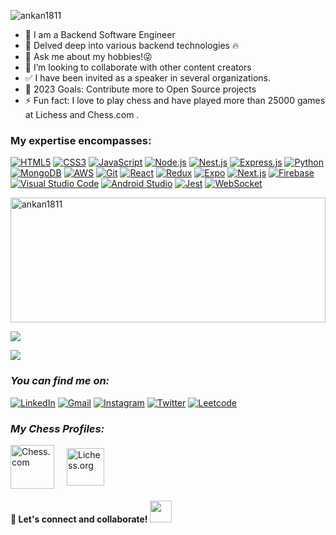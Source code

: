 
  <tr>
   <p align="top"> <img src="https://komarev.com/ghpvc/?username=ankan1811&label=Profile%20views&color=36363b&style=flat" alt="ankan1811" /></p>
  </tr>

- 🔭 I am a Backend Software Engineer
- 🌱 Delved deep into various backend technologies 🔥
- 💬 Ask me about my hobbies!😜
- 👯 I’m looking to collaborate with other content creators
- ✅ I have been invited as a speaker in several organizations.
- 🥅 2023 Goals: Contribute more to Open Source projects
- ⚡ Fun fact: I love to play chess and have played more than 25000 games at Lichess and Chess.com .

### My expertise encompasses:

[![HTML5](https://img.shields.io/badge/-HTML5-E34F26?logo=html5&logoColor=white)](https://developer.mozilla.org/en-US/docs/Web/Guide/HTML/HTML5)
[![CSS3](https://img.shields.io/badge/-CSS3-1572B6?logo=css3&logoColor=white)](https://developer.mozilla.org/en-US/docs/Web/CSS)
[![JavaScript](https://img.shields.io/badge/-JavaScript-F7DF1E?logo=javascript&logoColor=black)](https://developer.mozilla.org/en-US/docs/Web/JavaScript)
[![Node.js](https://img.shields.io/badge/-Node.js-339933?logo=node.js&logoColor=white)](https://nodejs.org/)
[![Nest.js](https://img.shields.io/badge/-NestJs-ea2845?style=flat-square&logo=nestjs&logoColor=white)](https://nestjs.com/)
[![Express.js](https://img.shields.io/badge/-Express.js-000000?logo=express&logoColor=white)](https://expressjs.com/)
[![Python](https://img.shields.io/badge/python-3670A0?style=for-the-badge&logo=python&logoColor=ffdd54)](https://python.org/)
[![MongoDB](https://img.shields.io/badge/-MongoDB-47A248?logo=mongodb&logoColor=white)](https://www.mongodb.com/)
[![AWS](https://img.shields.io/badge/-AWS-232F3E?logo=amazon-aws&logoColor=white)](https://aws.amazon.com/)
[![Git](https://img.shields.io/badge/-Git-F05032?logo=git&logoColor=white)](https://git-scm.com/)
[![React](https://img.shields.io/badge/-React-61DAFB?logo=react&logoColor=black)](https://reactjs.org/)
[![Redux](https://img.shields.io/badge/-Redux-764ABC?logo=redux&logoColor=white)](https://redux.js.org/)
[![Expo](https://img.shields.io/badge/-Expo-000020?logo=expo&logoColor=white)](https://expo.dev/)
[![Next.js](https://img.shields.io/badge/-Next.js-000000?logo=next.js&logoColor=white)](https://nextjs.org/)
[![Firebase](https://img.shields.io/badge/-Firebase-FFCA28?logo=firebase&logoColor=black)](https://firebase.google.com/)
[![Visual Studio Code](https://img.shields.io/badge/-Visual%20Studio%20Code-007ACC?logo=visual-studio-code&logoColor=white)](https://code.visualstudio.com/)
[![Android Studio](https://img.shields.io/badge/-Android%20Studio-3DDC84?logo=android%20studio&logoColor=white)](https://developer.android.com/studio)
[![Jest](https://img.shields.io/badge/-Jest-C21325?logo=jest&logoColor=white)](https://jestjs.io/)
[![WebSocket](https://img.shields.io/badge/-WebSocket-4B32C3?logo=websocket&logoColor=white)](https://developer.mozilla.org/en-US/docs/Web/API/WebSockets_API)

 <p align="left"><img src="https://github-readme-streak-stats.herokuapp.com?user=ankan1811&theme=github_dark&date_format=j%20M%5B%20Y%5D&mode=weekly&card_width=450" alt="ankan1811" width="100%" height="200px" /> </p>



<p>  <img src="https://github-readme-stats.vercel.app/api?username=ankan1811&show_icons=true&count_private=true&custom_title=Ankan's%20Github%20Stats:-&layout=compact&theme=github_dark&hide=issues&hide_border=true&hide_title=true,contribs" /> </p>

<!--  LANGUAGES USED  -->
<p > <img style="align-item: center" src="https://github-readme-stats.vercel.app/api/top-langs/?username=ankan1811&custom_title=Languages%20I%20have%20used&layout=compact&theme=github_dark&hide_border=true&hide_title=true" /> </p>

### _**You can find me on:**_

[![LinkedIn](https://img.shields.io/badge/-LinkedIn-0077B5?style=for-the-badge&logo=linkedin&logoColor=white)](https://www.linkedin.com/in/ankanpal/)
[![Gmail](https://img.shields.io/badge/-Gmail-D14836?style=for-the-badge&logo=gmail&logoColor=white)](mailto:ankanpalcse19a@gmail.com)
[![Instagram](https://img.shields.io/badge/-Instagram-E4405F?style=for-the-badge&logo=instagram&logoColor=white)](https://www.instagram.com/tactixian/)
[![Twitter](https://img.shields.io/badge/-Twitter-1DA1F2?style=for-the-badge&logo=twitter&logoColor=white)](https://twitter.com/ankan1811)
[![Leetcode](https://img.shields.io/badge/-LeetCode-FFA116?style=for-the-badge&logo=LeetCode&logoColor=white)](https://twitter.com/ankan1811)

### _**My Chess Profiles:**_

<div style="display: flex; align-items: center;">
    <div style="margin-right: 20px;">
        <a href="https://www.chess.com/member/ankanpal">
            <img src="https://avatars.githubusercontent.com/u/577023?s=280&v=4" alt="Chess.com" height="70px">
        </a>
    </div>
    <div>
        <a href="https://lichess.org/@/ankan1811">
            <img src="https://upload.wikimedia.org/wikipedia/commons/4/47/Lichess_logo_2019.png" alt="Lichess.org" height="60px">
        </a>
    </div>
</div>

#### 🚀 Let's connect and collaborate! <img src="https://cultofthepartyparrot.com/parrots/hd/laptop_parrot.gif" width="35" height="35"/>
